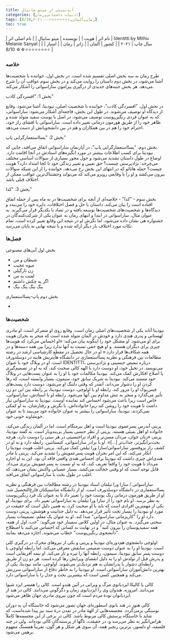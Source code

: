 ```yaml
---
title: آیدنتیتی از میتو سانیال
categories: [ادبیات داستانی,رمان]
tags: [رمان,آلمان,⭐⭐⭐⭐⭐⭐⭐⭐☆☆ 8/10,۲۰۲۱]
toc: true
---
```


| نام اثر | هویت |
| نویسنده | میتو سانیال |
| نام اصلی اثر | Identitti by Mithu Melanie Sanyal  |
| سال چاپ | ۲۰۲۱ |
| کشور | آلمان |
| ژانر | رمان |
| امتیاز | ⭐⭐⭐⭐⭐⭐⭐⭐☆☆ 8/10 |

### خلاصه

طرح رمان به سه بخش اصلی تقسیم شده است. در بخش اول، خواننده با شخصیت‌ها آشنا می‌شود، در بخش دوم داستان را روایت می‌کند و در بخش سوم عواقب آن را شرح می‌دهد. هر بخش جنبه‌های جدیدی از درگیری پیرامون ساراسواتی را آشکار می‌کند.

بخش 1: "افسردگی کاذب"

در بخش اول، "افسردگی کاذب"، خواننده با شخصیت اصلی، نیودیتا، آشنا می‌شود. وقایع از دیدگاه او توصیف می‌شوند. در طول این بخش، فاجعه‌ای آشکار می‌شود: ساراسواتی، که به عنوان فردی رنگین‌پوست توصیف می‌شود، در اصل با پوست سفید متولد شده و ظاهر خود را از طریق هورمون درمانی تغییر داده است. ساراسواتی با افشای راز خود، احترام خود را هم در بین همکاران و هم در بین دانشجویانش از دست می‌دهد.

بخش 2: "پسااستعمارگرایی پاپ"

بخش دوم، "پسااستعمارگرایی پاپ"، در آپارتمان ساراسواتی اتفاق می‌افتد، جایی که نیودیتا برای کسب اطلاعات بیشتر در مورد انگیزه‌های استادش در آنجا اقامت دارد. اوضاع در طول داستان تشدید می‌شود و حول محور بسیاری از سوالات اساسی مختلف می‌چرخد: نژادپرستی چیست؟ حق تعیین و تغییر زندگی خود تا کجا امتداد دارد؟ هویت چیست؟ حمله هانائو که در انتهای این بخش رخ می‌دهد، خواننده را از این شبکه سوالات بیرون می‌کشد و او را با وقایعی روبرو می‌کند که می‌تواند وحشتناک‌ترین عواقب ممکن از اختلاف قبلی باشد.


بخش 3: "کدا"

بخش سوم - "کدا" - خلاصه‌ای از آنچه برای شخصیت‌ها در نه ماه پس از حمله اتفاق افتاده است را بیان می‌کند. داستان با حل و فصل اختلافات، دایره خود را می‌بندد و دیدگاه‌ها و شخصیت‌های شخصیت‌ها توسعه یافته و در تضاد با یکدیگر قرار می‌گیرند. به عنوان مثال، ساراسواتی در ابتدا و انتهای رمان به عنوان یکی از شرکت‌کنندگان در جشنواره هی نشان داده می‌شود، اما نگرش او در نتیجه این وقایع تغییر کرده است. تمام نکات مورد اختلاف بار دیگر ارائه شده و با نتیجه نهایی به پایان می‌رسد.

### فصل‌ها

بخش اول آبی‌های مصنوعی

- شیطان و من
- میوه عجیب
- زن نارگیلی
- لعنت به من
- اگر یه چکش داشتم
- بنگ بنگ بنگ بنگ

بخش دوم پاپ-پسااستعماری

- 

### شخصیت‌ها

نیودیتا آناند یکی از شخصیت‌های اصلی رمان است. وقایع روی او متمرکز است. او مادری لهستانی و پدری هندی دارد و خودش در آلمان متولد شده است که منجر به بحران هویت برای او می‌شود. او مشکل خود را اینگونه بیان می‌کند: «او احساس می‌کرد که هویت‌ها چیزی برای دیگران هستند. و او هیچ حقی نسبت به آنها ندارد زیرا بین همه دسته‌ها و در همه شکاف‌ها قرار دارد.» او در حال تحصیل در مقطع کارشناسی ارشد در رشته مطالعات بین فرهنگی و نظریه پسااستعماری در دانشگاه هاینریش هاینه در دوسلدورف است. او در وبلاگ خود با عنوان IDENTITTI، درباره تبعیض جنسیتی و نژادپرستی می‌نویسد. در تخیل خود، او دوست دارد با الهه کالی صحبت کند، که به او در تصمیم‌گیری یا اصلاح افکارش کمک می‌کند. نیودیتا مکالمات خود با او را به عنوان پست‌هایی در وبلاگ خود مستند می‌کند. نیودیتا به شریک سابق خود، سیمون، بسیار وابسته است، که رها کردن او را دشوار می‌داند، آنقدر که وقتی دلتنگ او می‌شود، دوست دارد پست‌های فیس‌بوک او را مرور کند. رابطه او با اولوچی، دوست نیودیتا، بر رابطه بین این دو زن تأثیر می‌گذارد و منجر به تنش مداوم بین آنها می‌شود. رابطه او با استادش، ساراسواتی، خاص است زیرا باعث می‌شود احساس کند نماینده اوست. نیودیتا به ساراسواتی نیاز داشت تا هویت خود را روشن کند زیرا خانواده‌اش، با نگرش و رفتارشان، به او کمکی نمی‌کردند. نیودیتا، ساراسواتی را بیشتر به عنوان خانواده خود می‌بیند تا به عنوان خویشاوند خونی خود.

پریتی آندرس پسرعموی نیودیتا است و اهل بیرمنگام است، اما در آلمان زندگی می‌کند. خانواده او اهل بمبئی هستند. پریتی از نظر جنسی بسیار بی‌بندوبار است. به گفته نیودیتا، پریتی «زنان جوان، مردان مسن‌تر و افراد تراجنسیتی در هر سنی را دوست دارد، هرچه بحث‌برانگیزتر، جذاب‌تر [...]». او با برادر ساراسواتی، کنستانتین، رابطه دارد و به او در کشف راز پروفسور ساراسواتی/سارا ورا تیلمن کمک می‌کند. پریتی اغلب هویت نیودیتا را انکار می‌کند، که این امر بحران هویت پسرعمویش را تشدید می‌کند. پریتی با مادر هندی‌اش چیزی داشت که نیودیتا برای احساس هندی واقعی فاقد آن بود. این به او اجازه می‌داد تا هویت خود را واقعاً تعریف کند، که به او نسبت به پسرعمویش برتری می‌داد. قابل توجه است که او وقتی خجالت می‌کشد، بسیار عصبانی واکنش نشان می‌دهد، که اغلب در طول بحث با ساراسواتی اتفاق می‌افتد.

ساراسواتی / سارا ورا تیلمان استاد نیودیتا در رشته مطالعات بین فرهنگی و نظریه پسااستعماری در دانشگاه دوسلدورف است. او از دانشگاه شانتینیکتان فارغ‌التحصیل شد. او از طریق هورمون درمانی رنگ پوست خود را تغییر داد تا به عنوان یک فرد رنگین‌پوست به نظر برسد. او نام خود را از سارا ورا تیلمان به ساراسواتی تغییر داد. برای نیودیتا، او یکی از مهمترین افرادی است که باید با او صحبت کرد، به همین دلیل است که حقیقت در مورد او نیودیتا را بسیار تحت تأثیر قرار می‌دهد. به دلیل جذابیت و هوشش، پریتی دوست دارد او را "کاریزماتی ساراسواتی" صدا کند.  او به عنوان یک معلم، تصمیمات بسیار سختی می‌گیرد. به عنوان مثال، در اولین کلاس سمینار خود می‌گوید: "خب، اول از همه، همه سفیدپوستان را بیرون کنید" و در نهایت به کسانی که احساس می‌کنند با اصطلاح "دانشجوی رنگین‌پوست" خطاب می‌شوند، اجازه می‌دهد بمانند. 

اولوچی دانشجوی هم‌دوره‌ای نیودیتا و پریتی و یکی از نیروهای محرک در درگیری کلی است. نیودیتا او را به عنوان دوست صمیمی سابقش معرفی می‌کند، اما رابطه اولوچی با دوست پسر سابق نیودیتا، سیمون، رابطه آنها را تیره و تار می‌کند. او نیمه آفریقایی است و پدرش قبل از تولدش او را به دلیل انقضای ویزایش رها کرده است. هر دو زن از طریق رابطه‌ای دشوار با پدرانشان به هم نزدیک‌تر می‌شوند. اولوچی، مانند نیودیتا، یکی از بهترین دانش‌آموزان ساراسواتی است. او نیودیتا را به خاطر دفاع از ساراسواتی سرزنش می‌کند و همچنین کسی است که بیشترین بحث و جدل را با ساراسواتی دارد.

کالی یا کالیکا ایزدبانوی مرگ و ویرانی در آئین هندو است. کالی را همسر ایزد شیوا می‌دانند. امروزه، هندوان وی را ایزدبانوی زمان و دگرگونی می‌دانند. کالی در هند از ایزدبانوان تودهٔ مردم است که چون نیروی مادری جهان ظاهر می‌شود.

کالی هنوز در هند بانوی اسطوره‌ای جهان تصور می‌شود که خاستگاه آن به دوران نوسنگی برمی‌گردد. مجسمه‌هایی از الههٔ مادر در تمدن درهٔ سند نیز پیدا شده‌است، که شاید با خاستگاه پرستش کالی مربوط باشد. کالی در برخی از این مجسمه‌ها کاملاً هراس‌انگیز به نظر می‌رسد و، در حقیقت، تاگها از پرستندگان کالی بوده‌اند. ولی در چند فلسفه، او دلسوز، برترین رنجبر همه، آن سوی هر شکل و هر گون، تقریباً همسنگ مفهوم برهمن می‌شود.




